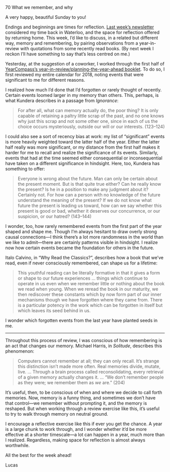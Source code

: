 70
What we remember, and why

A very happy, beautiful Sunday to you!

Endings and beginnings are times for reflection. [Last week’s newsletter](https://lucascherkewski.com/hit-and-miss/69-returning-home/) considered my time back in Waterloo, and the space for reflection offered by returning home. This week, I’d like to discuss, in a related but different way, memory and remembering, by pairing observations from a year-in-review with quotations from some recently read books. (By next week I reckon I’ll have something to say that’s less centred on me.)

Yesterday, at the suggestion of a coworker, I worked through the first half of [YearCompass’s year-in-review/planning-the-year-ahead booklet](https://yearcompass.com/). To do so, I first reviewed my entire calendar for 2018, noting events that were significant to me for different reasons.

I realized how much I’d done that I’d forgotten or rarely thought of recently. Certain events loomed larger in my memory than others. This, perhaps, is what Kundera describes in a passage from _Ignorance_:

> For after all, what can memory actually do, the poor thing? It is only capable of retaining a paltry little scrap of the past, and no one knows why just this scrap and not some other one, since in each of us the choice occurs mysteriously, outside our will or our interests. (123–124)

I could also see a sort of recency bias at work: my list of “significant” events is more heavily weighted toward the latter half of the year. Either the latter half really was more significant, or my distance from the first half makes it harder for me to recall and realize the significance of its events. Similarly, events that had at the time seemed either consequential or inconsequential have taken on a different significance in hindsight. Here, too, Kundera has something to offer:

> Everyone is wrong about the future. Man can only be certain about the present moment. But is that quite true either? Can he really know the present? Is he in a position to make any judgment about it? Certainly not. For how can a person with no knowledge of the future understand the meaning of the present? If we do not know what future the present is leading us toward, how can we say whether this present is good or bad, whether it deserves our concurrence, or our suspicion, or our hatred? (143–144)

I wonder, too, how rarely remembered events from the first part of the year shaped and shape me. Though I’m always hesitant to draw overly strong causal connections—I think there’s a lot more randomness in the world than we like to admit—there are certainly patterns visible in hindsight. I realize now how certain events became the foundation for others in the future.

Italo Calvino, in “Why Read the Classics?”, describes how a book that we’ve read, even if never consciously remembered, can shape us for a lifetime:

> This youthful reading can be literally formative in that it gives a form or shape to our future experiences … things which continue to operate in us even when we remember little or nothing about the book we read when young. When we reread the book in our maturity, we then rediscover these constants which by now form part of our inner mechanisms though we have forgotten where they came from. There is a particular potency in the work which can be forgotten in itself but which leaves its seed behind in us.

I wonder which forgotten events from the last year have planted seeds in me.

***

Throughout this process of review, I was conscious of how remembering is an act that changes our memory. Michael Harris, in _Solitude_, describes this phenomenon:

> Computers cannot remember at all; they can only recall. It’s strange this distinction isn’t made more often. Real memories divide, mutate, live. … Through a brain process called reconsolidating, every retrieval of a given memory actually changes it. … “We don’t remember people as they were; we remember them as _we_ are.” (204)

It’s useful, then, to be conscious of when and where we decide to call forth memories. Now, memory is a funny thing, and sometimes we don’t have that control—we remember without prompting it, and the memory is reshaped. But when working through a review exercise like this, it’s useful to try to walk through memory on neutral ground.

I encourage a reflective exercise like this if ever you get the chance. A year is a large chunk to work through, and I wonder whether it’d be more effective at a shorter timescale—a lot can happen in a year, much more than I realized. Regardless, making space for reflection is almost always worthwhile.

All the best for the week ahead!

Lucas